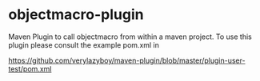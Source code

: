 objectmacro-plugin
===================

Maven Plugin to call objectmacro from within a maven project.
To use this plugin please consult the example pom.xml in

https://github.com/verylazyboy/maven-plugin/blob/master/plugin-user-test/pom.xml



